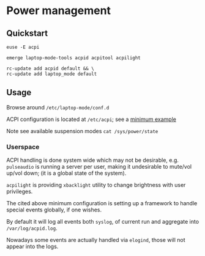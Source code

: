 # Power management

## Quickstart

```
euse -E acpi
```

```
emerge laptop-mode-tools acpid acpitool acpilight
```

```
rc-update add acpid default && \
rc-update add laptop_mode default
```

## Usage

Browse around `/etc/laptop-mode/conf.d`

ACPI configuration is located at `/etc/acpi`; see a [minimum example](../src/acpi/)

Note see available suspension modes `cat /sys/power/state`

### Userspace

ACPI handling is done system wide which may not be desirable, e.g. `pulseaudio`
is running a server per user, making it undesirable to mute/vol up/vol down; (it
is a global state of the system).

`acpilight` is providing `xbacklight` utility to change brightness with user
privileges.

The cited above minimum configuration is setting up a framework to handle
special events globally, if one wishes.

By default it will log all events both `syslog`, of current run and aggregate
into `/var/log/acpid.log`.

Nowadays some events are actually handled via `elogind`, those will not appear
into the logs.
